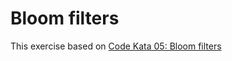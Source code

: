 # Bloom filters

This exercise based on [Code Kata 05: Bloom filters](http://codekata.com/kata/kata05-bloom-filters/)
